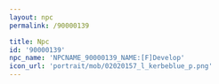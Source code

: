 ```yaml
---
layout: npc
permalink: /90000139

title: Npc
id: '90000139'
npc_name: 'NPCNAME_90000139_NAME:[F]Develop'
icon_url: 'portrait/mob/02020157_l_kerbeblue_p.png'
---
```

